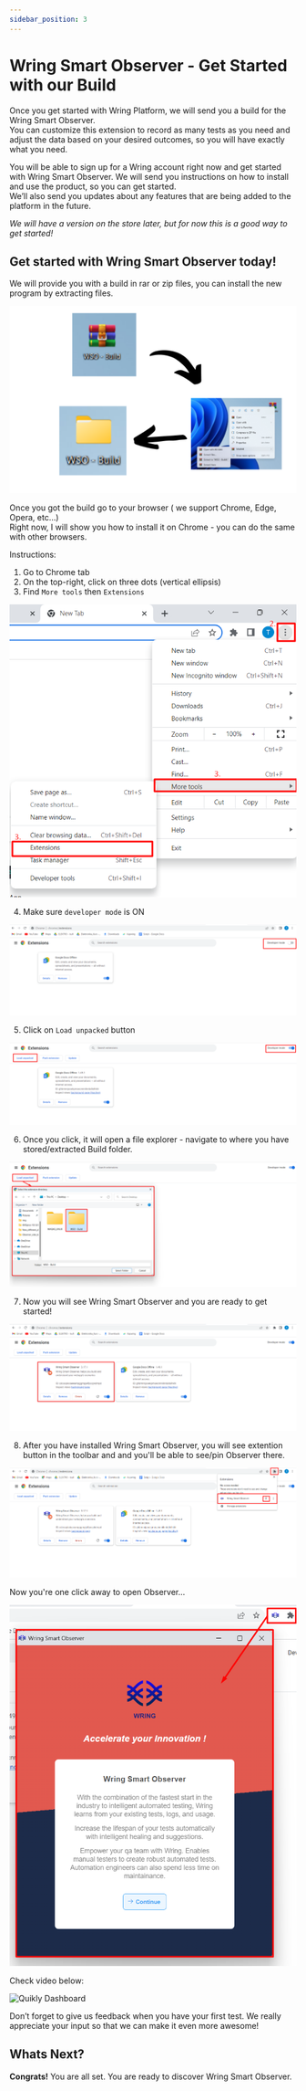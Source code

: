```yaml
---
sidebar_position: 3
---
```


# Wring Smart Observer - Get Started with our Build

Once you get started with Wring Platform, we will send you a build for the Wring Smart Observer.  
You can customize this extension to record as many tests as you need and adjust the data based on your desired outcomes, so you will have exactly what you need.

You will be able to sign up for a Wring account right now and get started with Wring Smart Observer. We will send you instructions on how to install and use the product, so you can get started.                                                                             
We’ll also send you updates about any features that are being added to the platform in the future.

*We will have a version on the store later, but for now this is a good way to get started!*

## Get started with Wring Smart Observer today!

We will provide you with a build in rar or zip files, you can install the new program by extracting files.

![Quikly Dashboard](/img/rec1.png)

Once you got the build go to your browser ( we support Chrome, Edge, Opera, etc...)                                                     
Right now, I will show you how to install it on Chrome - you can do the same with other browsers.

Instructions: 

1. Go to Chrome tab
2. On the top-right, click on three dots (vertical ellipsis)
3. Find `More tools` then `Extensions`

![Quikly Dashboard](/img/rec2.png)

4. Make sure `developer mode` is ON

![Quikly Dashboard](/img/rec3.png)

5. Click on `Load unpacked` button

![Quikly Dashboard](/img/rec4.png)

6. Once you click, it will open a file explorer - navigate to where you have stored/extracted Build folder.

![Quikly Dashboard](/img/rec5.png)

7. Now you will see Wring Smart Observer and you are ready to get started!

![Quikly Dashboard](/img/rec6.png)

8. ​After you have installed Wring Smart Observer, you will see extention button in the toolbar and and you'll be able to see/pin Observer there.

![Quikly Dashboard](/img/rec7.png)

Now you're one click away to open Observer...

![Quikly Dashboard](/img/rec8.png)

Check video below: 

![Quikly Dashboard](/img/Build.gif)


Don’t forget to give us feedback when you have your first test. We really appreciate your input so that we can make it even more awesome!

## Whats Next?

 **Congrats!** You are all set. You are ready to discover Wring Smart Observer.

